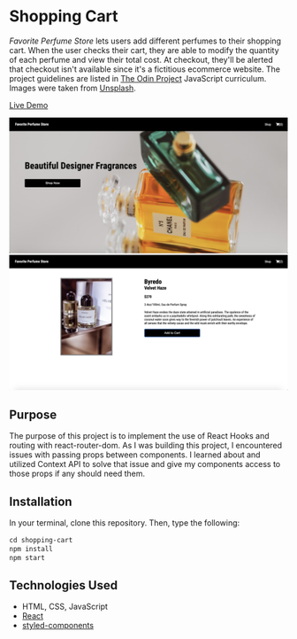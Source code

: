 # Shopping Cart
_Favorite Perfume Store_ lets users add different perfumes to their shopping cart.  When the user checks their cart, they are able to modify the quantity of each perfume and view their total cost.  At checkout, they'll be alerted that checkout isn't available since it's a fictitious ecommerce website.  The project guidelines are listed in [The Odin Project](https://www.theodinproject.com/paths/full-stack-javascript/courses/javascript/lessons/shopping-cart) JavaScript curriculum.  Images were taken from [Unsplash](https://unsplash.com/).

[Live Demo](https://raych2.github.io/shopping-cart/#/)

<img src="src/images/fps-home.png">
<img src="src/images/perfume-detail.png">


## Purpose
The purpose of this project is to implement the use of React Hooks and routing with react-router-dom.  As I was building this project, I encountered issues with passing props between components. I learned about and utilized Context API to solve that issue and give my components access to those props if any should need them.

## Installation
In your terminal, clone this repository. Then, type the following:
```
cd shopping-cart
npm install
npm start
```

## Technologies Used
* HTML, CSS, JavaScript
* [React](https://reactjs.org/)
* [styled-components](https://styled-components.com/)
